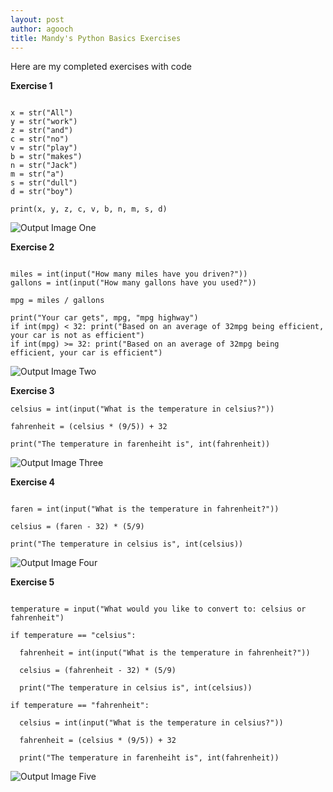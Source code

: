 ```yaml
---
layout: post
author: agooch
title: Mandy's Python Basics Exercises
---
```


Here are my completed exercises with code

**Exercise 1**
```

x = str("All")
y = str("work")
z = str("and")
c = str("no")
v = str("play")
b = str("makes")
n = str("Jack")
m = str("a")
s = str("dull") 
d = str("boy")

print(x, y, z, c, v, b, n, m, s, d)
```
![Output Image One](http://i.imgur.com/GxTENFo.png?1)

**Exercise 2**
```

miles = int(input("How many miles have you driven?"))
gallons = int(input("How many gallons have you used?"))

mpg = miles / gallons

print("Your car gets", mpg, "mpg highway")
if int(mpg) < 32: print("Based on an average of 32mpg being efficient, your car is not as efficient")
if int(mpg) >= 32: print("Based on an average of 32mpg being efficient, your car is efficient")  
```
![Output Image Two](http://i.imgur.com/kKyPovp.png)

**Exercise 3**
```
celsius = int(input("What is the temperature in celsius?"))

fahrenheit = (celsius * (9/5)) + 32

print("The temperature in farenheiht is", int(fahrenheit))
```

![Output Image Three](http://i.imgur.com/YnV6N4V.png)

**Exercise 4**
```

faren = int(input("What is the temperature in fahrenheit?"))

celsius = (faren - 32) * (5/9)

print("The temperature in celsius is", int(celsius))
```

![Output Image Four](http://i.imgur.com/OZhP7uQ.png)

**Exercise 5**
```

temperature = input("What would you like to convert to: celsius or fahrenheit")

if temperature == "celsius":

  fahrenheit = int(input("What is the temperature in fahrenheit?"))

  celsius = (fahrenheit - 32) * (5/9)

  print("The temperature in celsius is", int(celsius))

if temperature == "fahrenheit":
 
  celsius = int(input("What is the temperature in celsius?"))

  fahrenheit = (celsius * (9/5)) + 32

  print("The temperature in farenheiht is", int(fahrenheit))
```

![Output Image Five](http://i.imgur.com/KfTty89.png)
